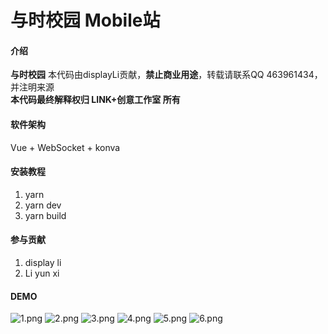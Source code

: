 # 与时校园  Mobile站

#### 介绍
**与时校园**
本代码由displayLi贡献，**禁止商业用途**，转载请联系QQ 463961434，并注明来源
<br /> **本代码最终解释权归 LINK+创意工作室 所有**



#### 软件架构
Vue + WebSocket + konva


#### 安装教程

1. yarn     
2. yarn dev
3. yarn build 


#### 参与贡献

1. display li
2. Li yun xi


#### DEMO

![1.png](./lookImg/1.png)
![2.png](./lookImg/2.png)
![3.png](./lookImg/3.png)
![4.png](./lookImg/4.png)
![5.png](./lookImg/5.png)
![6.png](./lookImg/6.png)